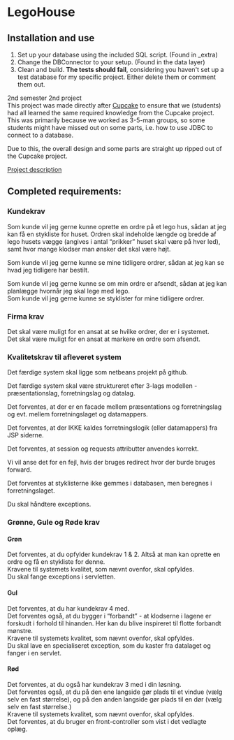 # LegoHouse

## Installation and use
1) Set up your database using the included SQL script. (Found in \_extra)
2) Change the DBConnector to your setup. (Found in the data layer)
3) Clean and build. **The tests should fail**, considering you haven't set up a test database for my specific project. Either delete them or comment them out.


2nd semester 2nd project  
This project was made directly after [Cupcake](https://github.com/Castau/CupCake) to ensure that we (students) had all learned the same required knowledge from the Cupcake project. This was primarily because we worked as 3-5-man groups, so some students might have missed out on some parts, i.e. how to use JDBC to connect to a database.

Due to this, the overall design and some parts are straight up ripped out of the Cupcake project.

[Project description](https://datsoftlyngby.github.io/dat2sem2019Spring/Modul3/LegoHus.html)

## Completed requirements:

### Kundekrav
Som kunde vil jeg gerne kunne oprette en ordre på et lego hus, sådan at jeg kan få en stykliste for huset. Ordren skal indeholde længde og bredde af lego husets vægge (angives i antal “prikker” huset skal være på hver led), samt hvor mange klodser man ønsker det skal være højt.

Som kunde vil jeg gerne kunne se mine tidligere ordrer, sådan at jeg kan se hvad jeg tidligere har bestilt.  

Som kunde vil jeg gerne kunne se om min ordre er afsendt, sådan at jeg kan planlægge hvornår jeg skal lege med lego.  
Som kunde vil jeg gerne kunne se styklister for mine tidligere ordrer.  

### Firma krav  
Det skal være muligt for en ansat at se hvilke ordrer, der er i systemet.  
Det skal være muligt for en ansat at markere en ordre som afsendt.  

### Kvalitetskrav til afleveret system
Det færdige system skal ligge som netbeans projekt på github.  

Det færdige system skal være struktureret efter 3-lags modellen - præsentationslag, forretningslag og datalag.  

Det forventes, at der er en facade mellem præsentations og forretningslag og evt. mellem forretningslaget og datamappers. 

Det forventes, at der IKKE kaldes forretningslogik (eller datamappers) fra JSP siderne.  

Det forventes, at session og requests attributter anvendes korrekt.  

Vi vil anse det for en fejl, hvis der bruges redirect hvor der burde bruges forward.  

Det forventes at styklisterne ikke gemmes i databasen, men beregnes i forretningslaget.  

Du skal håndtere exceptions.  

### Grønne, Gule og Røde krav  
#### Grøn  
Det forventes, at du opfylder kundekrav 1 & 2. Altså at man kan oprette en ordre og få en stykliste for denne.  
Kravene til systemets kvalitet, som nævnt ovenfor, skal opfyldes.  
Du skal fange exceptions i servletten.  
#### Gul  
Det forventes, at du har kundekrav 4 med.  
Det forventes også, at du bygger i “forbandt” - at klodserne i lagene er forskudt i forhold til hinanden. Her kan du blive inspireret til flotte forbandt mønstre.  
Kravene til systemets kvalitet, som nævnt ovenfor, skal opfyldes.  
Du skal lave en specialiseret exception, som du kaster fra datalaget og fanger i en servlet.  
#### Rød  
Det forventes, at du også har kundekrav 3 med i din løsning.  
Det forventes også, at du på den ene langside gør plads til et vindue (vælg selv en fast størrelse), og på den anden langside gør plads til en dør (vælg selv en fast størrelse.)  
Kravene til systemets kvalitet, som nævnt ovenfor, skal opfyldes.  
Det forventes, at du bruger en front-controller som vist i det vedlagte oplæg.  

